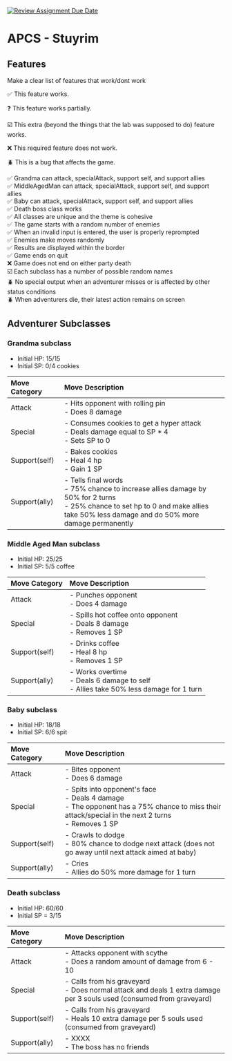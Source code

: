 [![Review Assignment Due Date](https://classroom.github.com/assets/deadline-readme-button-22041afd0340ce965d47ae6ef1cefeee28c7c493a6346c4f15d667ab976d596c.svg)](https://classroom.github.com/a/KprAwj1n)
# APCS - Stuyrim

## Features

Make a clear list of features that work/dont work

:white_check_mark: This feature works.

:question: This feature works partially.

:ballot_box_with_check: This extra (beyond the things that the lab was supposed to do) feature works.

:x: This required feature does not work.

:beetle: This is a bug that affects the game.

:white_check_mark: Grandma can attack, specialAttack, support self, and support allies <br />
:white_check_mark: MiddleAgedMan can attack, specialAttack, support self, and support allies <br />
:white_check_mark: Baby can attack, specialAttack, support self, and support allies <br />
:white_check_mark: Death boss class works <br />
:white_check_mark: All classes are unique and the theme is cohesive <br />
:white_check_mark: The game starts with a random number of enemies <br />
:white_check_mark: When an invalid input is entered, the user is properly reprompted <br />
:white_check_mark: Enemies make moves randomly <br />
:white_check_mark: Results are displayed within the border <br />
:white_check_mark: Game ends on quit <br />
:x: Game does not end on either party death <br />
:ballot_box_with_check: Each subclass has a number of possible random names <br />
:beetle: No special output when an adventurer misses or is affected by other status conditions <br />
:beetle: When adventurers die, their latest action remains on screen <br />


## Adventurer Subclasses

### Grandma subclass
 - Initial HP: 15/15
 - Initial SP: 0/4 cookies

| Move Category | Move Description                                                                                                                                                                 |
| :------------ | :------------------------------------------------------------------------------------------------------------------------------------------------------------------------------- |
| Attack        | - Hits opponent with rolling pin <br />- Does 8 damage                                                                                                                           |
| Special       | - Consumes cookies to get a hyper attack <br />- Deals damage equal to SP * 4 <br />- Sets SP to 0                                                                               |
| Support(self) | - Bakes cookies <br />- Heal 4 hp <br />- Gain 1 SP                                                                                                                              |
| Support(ally) | - Tells final words <br />- 75% chance to increase allies damage by 50% for 2 turns <br />- 25% chance to set hp to 0 and make allies take 50% less damage and do 50% more damage permanently |

### Middle Aged Man subclass
- Initial HP: 25/25
- Initial SP: 5/5 coffee

| Move Category | Move Description                                                                                                                                                     |
| :------------ | :------------------------------------------------------------------------------------------------------------------------------------------------------------------- |
| Attack        | - Punches opponent <br />- Does 4 damage                                                                                                                             |
| Special       | - Spills hot coffee onto opponent <br />- Deals 8 damage <br />- Removes 1 SP                                            |
| Support(self) | - Drinks coffee <br />- Heal 8 hp <br />- Removes 1 SP                                                                                                               |
| Support(ally) | - Works overtime <br />- Deals 6 damage to self <br />- Allies take 50% less damage for 1 turn                                                                       |

### Baby subclass
- Initial HP: 18/18
- Initial SP: 6/6 spit

| Move Category | Move Description                                                                                                                                                     |
| :------------ | :------------------------------------------------------------------------------------------------------------------------------------------------------------------- |
| Attack        | - Bites opponent <br />- Does 6 damage                                                                                                                               |
| Special       | - Spits into opponent's face <br />- Deals 4 damage <br />- The opponent has a 75% chance to miss their attack/special in the next 2 turns <br />- Removes 1 SP      |
| Support(self) | - Crawls to dodge <br />- 80% chance to dodge next attack (does not go away until next attack aimed at baby)                                                         |
| Support(ally) | - Cries <br />- Allies do 50% more damage for 1 turn                                                                                                                 |

### Death subclass
- Initial HP: 60/60
- Initial SP = 3/15

| Move Category | Move Description                                                                                                                                                     |
| :------------ | :------------------------------------------------------------------------------------------------------------------------------------------------------------------- |
| Attack        | - Attacks opponent with scythe  <br />- Does a random amount of damage from 6 - 10                                                                                                  |
| Special       | - Calls from his graveyard <br />- Does normal attack and deals 1 extra damage per 3 souls used (consumed from graveyard) <br />                                     |
| Support(self) | - Calls from his graveyard <br />- Heals 10 extra damage per 5 souls used (consumed from graveyard) <br />                                                           |
| Support(ally) | - XXXX <br />- The boss has no friends                                                                                                                               |
